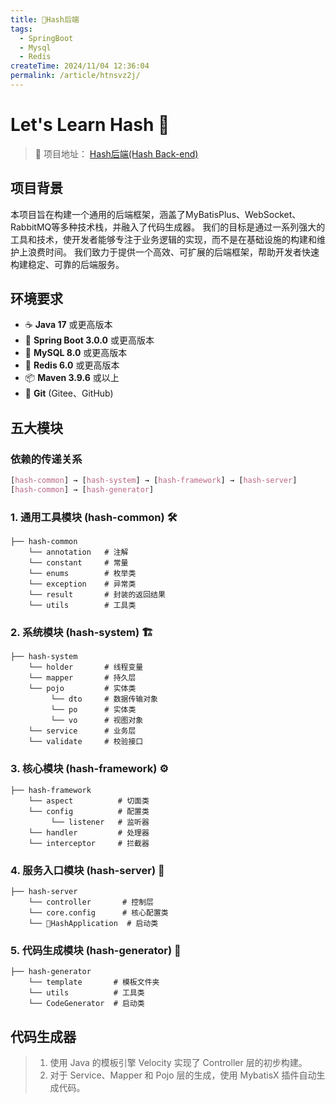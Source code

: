 ```yaml
---
title: 🚀Hash后端
tags:
  - SpringBoot
  - Mysql
  - Redis
createTime: 2024/11/04 12:36:04
permalink: /article/htnsvz2j/
---
```

# Let's Learn Hash 🎃
> 🌈 项目地址： [Hash后端(Hash Back-end)](https://gitee.com/redemptionad/hash)
## 项目背景
本项目旨在构建一个通用的后端框架，涵盖了MyBatisPlus、WebSocket、RabbitMQ等多种技术栈，并融入了代码生成器。
我们的目标是通过一系列强大的工具和技术，使开发者能够专注于业务逻辑的实现，而不是在基础设施的构建和维护上浪费时间。
我们致力于提供一个高效、可扩展的后端框架，帮助开发者快速构建稳定、可靠的后端服务。

## 环境要求

- ☕️ **Java 17** 或更高版本
- 🌱 **Spring Boot 3.0.0** 或更高版本
- 🐬 **MySQL 8.0** 或更高版本
- 🚀 **Redis 6.0** 或更高版本
- 📦 **Maven 3.9.6** 或以上
- 📖 **Git** (Gitee、GitHub)

## 五大模块

### 依赖的传递关系
```css
[hash-common] → [hash-system] → [hash-framework] → [hash-server]
[hash-common] → [hash-generator]
```

### 1. 通用工具模块 (hash-common) 🛠️
```plaintext
├── hash-common
    └── annotation   # 注解
    └── constant     # 常量
    └── enums        # 枚举类
    └── exception    # 异常类
    └── result       # 封装的返回结果
    └── utils        # 工具类
```


### 2. 系统模块 (hash-system) 🏗️
```plaintext
├── hash-system
    └── holder       # 线程变量
    └── mapper       # 持久层
    └── pojo         # 实体类
         └── dto     # 数据传输对象
         └── po      # 实体类
         └── vo      # 视图对象
    └── service      # 业务层
    └── validate     # 校验接口
```


### 3. 核心模块 (hash-framework) ⚙️
```plaintext
├── hash-framework
    └── aspect          # 切面类
    └── config          # 配置类
         └── listener   # 监听器
    └── handler         # 处理器
    └── interceptor     # 拦截器
```


### 4. 服务入口模块 (hash-server) 🚪
```plaintext
├── hash-server
    └── controller       # 控制层
    └── core.config      # 核心配置类
    └── 🚀HashApplication  # 启动类
```

### 5. 代码生成模块 (hash-generator) 🔧

```plaintext
├── hash-generator
    └── template       # 模板文件夹
    └── utils          # 工具类
    └── CodeGenerator  # 启动类
```

## **代码生成器**
> 1. 使用 Java 的模板引擎 Velocity 实现了 Controller 层的初步构建。
> 2. 对于 Service、Mapper 和 Pojo 层的生成，使用 MybatisX 插件自动生成代码。


